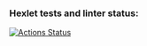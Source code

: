 ### Hexlet tests and linter status:
[![Actions Status](https://github.com/Nickkky19/python-project-49/workflows/hexlet-check/badge.svg)](https://github.com/Nickkky19/python-project-49/actions)